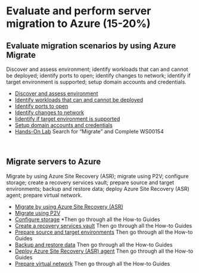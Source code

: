 # Evaluate and perform server migration to Azure (15-20%)

## Evaluate migration scenarios by using Azure Migrate
Discover and assess environment; identify workloads that can and cannot be deployed; identify ports to open; identify changes to network; identify if target environment is supported; setup domain accounts and credentials.
* [Discover and assess environment](https://docs.microsoft.com/en-us/azure/migrate/tutorial-assessment-vmware)
* [Identify workloads that can and cannot be deployed](https://docs.microsoft.com/en-us/azure/migrate/concepts-assessment-calculation) 
* [Identify ports to open](https://docs.microsoft.com/en-us/azure/migrate/migrate-overview#what-are-the-port-requirements) 
* [Identify changes to network](https://docs.microsoft.com/en-us/azure/migrate/concepts-assessment-calculation#azure-suitability-analysis) 
* [Iidentify if target environment is supported](https://docs.microsoft.com/en-us/azure/migrate/concepts-assessment-calculation#azure-suitability-analysis) 
* [Setup domain accounts and credentials](https://docs.microsoft.com/en-us/azure/migrate/how-to-scale-assessment)
* [Hands-On Lab](https://www.microsoft.com/handsonlabs/selfpacedlabs) Search for “Migrate” and Complete WS00154

 
## Migrate servers to Azure
Migrate by using Azure Site Recovery (ASR); migrate using P2V; configure storage; create a recovery services vault; prepare source and target environments; backup and restore data; deploy Azure Site Recovery (ASR) agent; prepare virtual network.
* [Migrate by using Azure Site Recovery (ASR)](https://docs.microsoft.com/en-us/azure/site-recovery/migrate-tutorial-on-premises-azure)
* [Migrate using P2V](https://docs.microsoft.com/en-us/azure/site-recovery/migrate-tutorial-windows-server-2008)
* [Configure storage](https://docs.microsoft.com/en-us/azure/site-recovery/) *Then go through all the How-to Guides 
* [Create a recovery services vault](https://docs.microsoft.com/en-us/azure/site-recovery/) Then go through all the How-to Guides 
* [Prepare source and target environments](https://docs.microsoft.com/en-us/azure/site-recovery/) Then go through all the How-to Guides 
* [Backup and restore data](https://docs.microsoft.com/en-us/azure/site-recovery/) Then go through all the How-to Guides 
* [Deploy Azure Site Recovery (ASR) agent](https://docs.microsoft.com/en-us/azure/site-recovery/) Then go through all the How-to Guides 
* [Prepare virtual network](https://docs.microsoft.com/en-us/azure/site-recovery/) Then go through all the How-to Guides 

